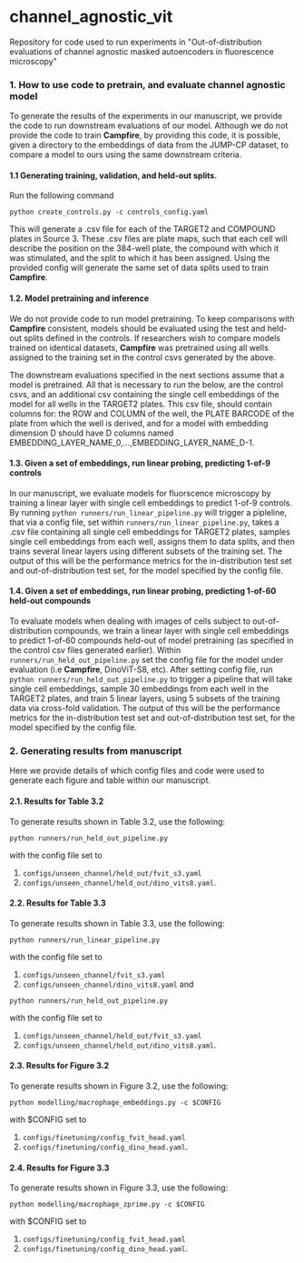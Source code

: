 # channel_agnostic_vit
Repository for code used to run experiments in "Out-of-distribution evaluations of channel agnostic masked autoencoders in fluorescence microscopy"

### 1. How to use code to pretrain, and evaluate channel agnostic model 

To generate the results of the experiments in our manuscript, we provide the code to run downstream evaluations of our model. Although we do not provide the code to train **Campfire**, by providing this code, it is possible, given a directory to the embeddings of data from the JUMP-CP dataset, to compare a model to ours using the same downstream criteria. 

#### 1.1 Generating training, validation, and held-out splits. 

Run the following command 
```
python create_controls.py -c controls_config.yaml
```
This will generate a .csv file for each of the TARGET2 and COMPOUND plates in Source 3. These .csv files are plate maps, such that each cell will describe the position on the 384-well plate, the compound with which it was stimulated, and the split to which it has been assigned. Using the provided config will generate the same set of data splits used to train **Campfire**. 

#### 1.2. Model pretraining and inference 
We do not provide code to run model pretraining. To keep comparisons with **Campfire** consistent, models should be evaluated using the test and held-out splits defined in the controls. If researchers wish to compare models trained on identical datasets, **Campfire** was pretrained using all wells assigned to the training set in the control csvs generated by the above. 

The downstream evaluations specified in the next sections assume that a model is pretrained. All that is necessary to run the below, are the control csvs, and an additional csv containing the single cell embeddings of the model for all wells in the TARGET2 plates. This csv file, should contain columns for: the ROW and COLUMN of the well, the PLATE BARCODE of the plate from which the well is derived, and for a model with embedding dimension D should have D columns named EMBEDDING_LAYER_NAME_0,...,EMBEDDING_LAYER_NAME_D-1. 


#### 1.3. Given a set of embeddings, run linear probing, predicting 1-of-9 controls 

In our manuscript, we evaluate models for fluorscence microscopy by training a linear layer with single cell embeddings to predict 1-of-9 controls. 
By running `python runners/run_linear_pipeline.py` will trigger a pipleline, that via a config file, set within `runners/run_linear_pipeline.py`, takes a .csv file containing all single cell embeddings for TARGET2 plates, samples single cell embeddings from each well, assigns them to data splits, and then trains several linear layers using different subsets of the training set. The output of this will be the performance metrics for the in-distribution test set and out-of-distribution test set, for the model specified by the config file. 

#### 1.4. Given a set of embeddings, run linear probing, predicting 1-of-60 held-out compounds  
To evaluate models when dealing with images of cells subject to out-of-distribution compounds, we train a linear layer with single cell embeddings to predict 1-of-60 compounds held-out of model pretraining (as specified in the control csv files generated earlier). Within `runners/run_held_out_pipeline.py` set the config file for the model under evaluation (i.e **Campfire**, DinoViT-S8, etc). After setting config file, run `python runners/run_held_out_pipeline.py` to trigger a pipeline that will take single cell embeddings, sample 30 embeddings from each well in the TARGET2 plates, and train 5 linear layers, using 5 subsets of the training data via cross-fold validation. The output of this will be the performance metrics for the in-distribution test set and out-of-distribution test set, for the model specified by the config file. 


### 2. Generating results from manuscript 

Here we provide details of which config files and code were used to generate each figure and table within our manuscript.

#### 2.1. Results for Table 3.2
To generate results shown in Table 3.2, use the following:
```
python runners/run_held_out_pipeline.py 
```
with the config file set to 
1. `configs/unseen_channel/held_out/fvit_s3.yaml` 
2. `configs/unseen_channel/held_out/dino_vits8.yaml`.

#### 2.2. Results for Table 3.3
To generate results shown in Table 3.3, use the following:
```
python runners/run_linear_pipeline.py 
```
with the config file set to 
1. `configs/unseen_channel/fvit_s3.yaml` 
2. `configs/unseen_channel/dino_vits8.yaml`
and
```
python runners/run_held_out_pipeline.py 
```
with the config file set to 
1. `configs/unseen_channel/held_out/fvit_s3.yaml` 
2. `configs/unseen_channel/held_out/dino_vits8.yaml`.

#### 2.3. Results for Figure 3.2
To generate results shown in Figure 3.2, use the following:
```
python modelling/macrophage_embeddings.py -c $CONFIG
```
with $CONFIG set to 
1. `configs/finetuning/config_fvit_head.yaml` 
2. `configs/finetuning/config_dino_head.yaml`.

#### 2.4. Results for Figure 3.3
To generate results shown in Figure 3.3, use the following:
```
python modelling/macrophage_zprime.py -c $CONFIG
```
with $CONFIG set to 
1. `configs/finetuning/config_fvit_head.yaml` 
2. `configs/finetuning/config_dino_head.yaml`.